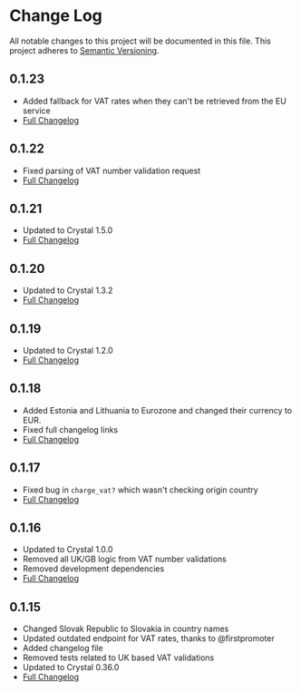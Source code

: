 # Change Log
All notable changes to this project will be documented in this file.
This project adheres to [Semantic Versioning](http://semver.org/).
## 0.1.23
  - Added fallback for VAT rates when they can't be retrieved from the EU service
  - [Full Changelog](https://github.com/gem-shards/europe.cr/compare/v0.1.22...v0.1.23)
## 0.1.22
  - Fixed parsing of VAT number validation request
  - [Full Changelog](https://github.com/gem-shards/europe.cr/compare/v0.1.21...v0.1.22)
## 0.1.21
  - Updated to Crystal 1.5.0
  - [Full Changelog](https://github.com/gem-shards/europe.cr/compare/v0.1.20...v0.1.21)

## 0.1.20
  - Updated to Crystal 1.3.2
  - [Full Changelog](https://github.com/gem-shards/europe.cr/compare/v0.1.19...v0.1.20)
## 0.1.19
  - Updated to Crystal 1.2.0
  - [Full Changelog](https://github.com/gem-shards/europe.cr/compare/v0.1.18...v0.1.19)
## 0.1.18
  - Added Estonia and Lithuania to Eurozone and changed their currency to EUR.
  - Fixed full changelog links
  - [Full Changelog](https://github.com/gem-shards/europe.cr/compare/v0.1.17...v0.1.18)
## 0.1.17
  - Fixed bug in `charge_vat?` which wasn't checking origin country
  - [Full Changelog](https://github.com/gem-shards/europe.cr/compare/v0.1.16...v0.1.17)

## 0.1.16
  - Updated to Crystal 1.0.0
  - Removed all UK/GB logic from VAT number validations
  - Removed development dependencies
  - [Full Changelog](https://github.com/gem-shards/europe.cr/compare/v0.1.15...v0.1.16)

## 0.1.15
  - Changed Slovak Republic to Slovakia in country names
  - Updated outdated endpoint for VAT rates, thanks to @firstpromoter
  - Added changelog file
  - Removed tests related to UK based VAT validations
  - Updated to Crystal 0.36.0
  - [Full Changelog](https://github.com/gem-shards/europe.cr/compare/v0.1.14...v0.1.15)
